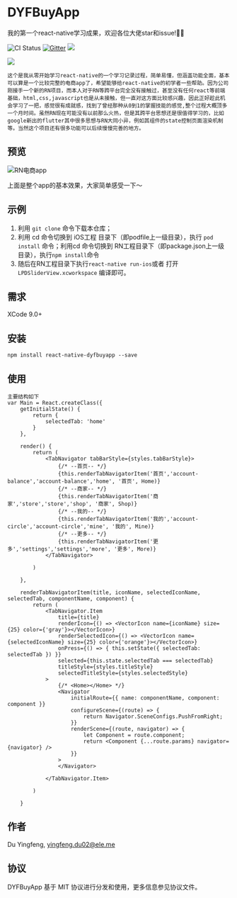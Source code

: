 # DYFBuyApp
我的第一个react-native学习成果，欢迎各位大佬star和issue!👏👏

![CI Status](https://travis-ci.org/duf1991/LPDSliderView.svg?branch=master)
[![Gitter](https://img.shields.io/gitter/room/nwjs/nw.js.svg)]()
![](https://img.shields.io/badge/language-javaScript-orange.svg)



![](http://wx2.sinaimg.cn/mw690/0060lm7Tly1fxfk994xq8j315c07uae8.jpg)

    这个是我从零开始学习react-native的一个学习记录过程，简单易懂，但涵盖功能全面，基本可以算是一个比较完整的电商app了，希望能够给react-native的初学者一些帮助。因为公司刚接手一个新的RN项目，而本人对于RN等跨平台完全没有接触过，甚至没有任何react等前端基础，html,css,javascript也是从未接触，但一直对这方面比较感兴趣，因此正好趁此机会学习了一把，感觉很有成就感，找到了曾经那种从0到1的掌握技能的感觉,整个过程大概顶多一个月时间。虽然RN现在可能没有以前那么火热，但是其跨平台思想还是很值得学习的，比如google新出的flutter其中很多思想与RN大同小异，例如其组件的state控制页面渲染机制等。当然这个项目还有很多功能可以后续慢慢完善的地方。


## 预览

![RN电商app](resource/RN电商项目gif2.gif)

上面是整个app的基本效果，大家简单感受一下～


## 示例

1. 利用 `git clone` 命令下载本仓库；
2. 利用 cd 命令切换到 iOS工程 目录下（即podfile上一级目录），执行 `pod install` 命令；利用cd 命令切换到 RN工程目录下（即package.json上一级目录），执行`npm install`命令
3. 随后在RN工程目录下执行`react-native run-ios`或者 打开 `LPDSliderView.xcworkspace` 编译即可。


## 需求

XCode 9.0+

## 安装

```
npm install react-native-dyfbuyapp --save
```

## 使用

```
主要结构如下
var Main = React.createClass({
    getInitialState() {
        return {
            selectedTab: 'home'
        }
    },

    render() {
        return (
            <TabNavigator tabBarStyle={styles.tabBarStyle}>
                {/* --首页-- */}
                {this.renderTabNavigatorItem('首页','account-balance','account-balance','home', '首页', Home)}
                {/* --商家-- */}
                {this.renderTabNavigatorItem('商家','store','store','shop', '商家', Shop)}
                {/* --我的-- */}
                {this.renderTabNavigatorItem('我的','account-circle','account-circle','mine', '我的', Mine)}
                {/* --更多-- */}
                {this.renderTabNavigatorItem('更多','settings','settings','more', '更多', More)}
            </TabNavigator>

        )

    },

    renderTabNavigatorItem(title, iconName, selectedIconName, selectedTab, componentName, component) {
        return (
            <TabNavigator.Item
                title={title}
                renderIcon={() => <VectorIcon name={iconName} size={25} color={'gray'}></VectorIcon>}
                renderSelectedIcon={() => <VectorIcon name={selectedIconName} size={25} color={'orange'}></VectorIcon>}
                onPress={() => { this.setState({ selectedTab: selectedTab }) }}
                selected={this.state.selectedTab === selectedTab}
                titleStyle={styles.titleStyle}
                selectedTitleStyle={styles.selectedStyle}
            >
                {/* <Home></Home> */}
                <Navigator
                    initialRoute={{ name: componentName, component: component }}
                    configureScene={(route) => {
                        return Navigator.SceneConfigs.PushFromRight;
                    }}
                    renderScene={(route, navigator) => {
                        let Component = route.component;
                        return <Component {...route.params} navigator={navigator} />
                    }}
                >
                </Navigator>

            </TabNavigator.Item>

        )

    }
```

## 作者

Du Yingfeng, yingfeng.du02@ele.me

## 协议

DYFBuyApp 基于 MIT 协议进行分发和使用，更多信息参见协议文件。

